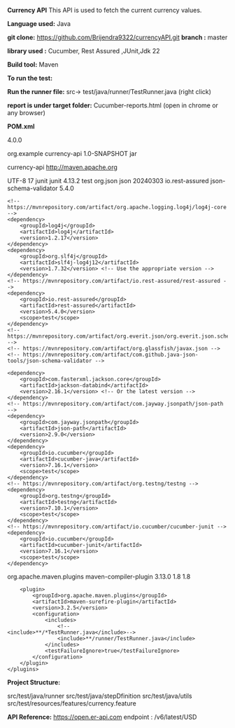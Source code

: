 **Currency API**
This API is used to fetch the current currency values.

**Language used:** Java

**git clone:** https://github.com/Brijendra9322/currencyAPI.git
**branch :** master

**library used :** Cucumber, Rest Assured ,JUnit,Jdk 22

**Build tool:** Maven

**To run the test:**

**Run the runner file:**
src-> test/java/runner/TestRunner.java (right click)

**report is under target folder:**
Cucumber-reports.html (open in chrome or any browser)

**POM.xml**

<project xmlns="http://maven.apache.org/POM/4.0.0" xmlns:xsi="http://www.w3.org/2001/XMLSchema-instance" xsi:schemaLocation="http://maven.apache.org/POM/4.0.0 http://maven.apache.org/xsd/maven-4.0.0.xsd"> <modelVersion>4.0.0</modelVersion>

<groupId>org.example</groupId>
<artifactId>currency-api</artifactId>
<version>1.0-SNAPSHOT</version>
<packaging>jar</packaging>

<name>currency-api</name>
<url>http://maven.apache.org</url>

<properties>
    <project.build.sourceEncoding>UTF-8</project.build.sourceEncoding>
    <maven.compiler.release>17</maven.compiler.release>
</properties>

<dependencies>
    <dependency>
        <groupId>junit</groupId>
        <artifactId>junit</artifactId>
        <version>4.13.2</version>
        <scope>test</scope>
    </dependency>
    <!-- https://mvnrepository.com/artifact/org.json/json -->
    <dependency>
        <groupId>org.json</groupId>
        <artifactId>json</artifactId>
        <version>20240303</version>
    </dependency>
    <!-- https://mvnrepository.com/artifact/io.rest-assured/json-schema-validator -->
    <dependency>
        <groupId>io.rest-assured</groupId>
        <artifactId>json-schema-validator</artifactId>
        <version>5.4.0</version>
    </dependency>

    <!-- https://mvnrepository.com/artifact/org.apache.logging.log4j/log4j-core -->
    <dependency>
        <groupId>log4j</groupId>
        <artifactId>log4j</artifactId>
        <version>1.2.17</version>
    </dependency>
    <dependency>
        <groupId>org.slf4j</groupId>
        <artifactId>slf4j-log4j12</artifactId>
        <version>1.7.32</version> <!-- Use the appropriate version -->
    </dependency>
    <!-- https://mvnrepository.com/artifact/io.rest-assured/rest-assured -->
    <dependency>
        <groupId>io.rest-assured</groupId>
        <artifactId>rest-assured</artifactId>
        <version>5.4.0</version>
        <scope>test</scope>
    </dependency>
    <!-- https://mvnrepository.com/artifact/org.everit.json/org.everit.json.schema -->
    <!-- https://mvnrepository.com/artifact/org.glassfish/javax.json -->
    <!-- https://mvnrepository.com/artifact/com.github.java-json-tools/json-schema-validator -->

    <dependency>
        <groupId>com.fasterxml.jackson.core</groupId>
        <artifactId>jackson-databind</artifactId>
        <version>2.16.1</version> <!-- Or the latest version -->
    </dependency>
    <!-- https://mvnrepository.com/artifact/com.jayway.jsonpath/json-path -->
    <dependency>
        <groupId>com.jayway.jsonpath</groupId>
        <artifactId>json-path</artifactId>
        <version>2.9.0</version>
    </dependency>
    <dependency>
        <groupId>io.cucumber</groupId>
        <artifactId>cucumber-java</artifactId>
        <version>7.16.1</version>
        <scope>test</scope>
    </dependency>
    <!-- https://mvnrepository.com/artifact/org.testng/testng -->
    <dependency>
        <groupId>org.testng</groupId>
        <artifactId>testng</artifactId>
        <version>7.10.1</version>
        <scope>test</scope>
    </dependency>
    <!-- https://mvnrepository.com/artifact/io.cucumber/cucumber-junit -->
    <dependency>
        <groupId>io.cucumber</groupId>
        <artifactId>cucumber-junit</artifactId>
        <version>7.16.1</version>
        <scope>test</scope>
    </dependency>
</dependencies>

<build>
    <plugins>
        <plugin>
            <!-- https://mvnrepository.com/artifact/org.apache.maven.plugins/maven-compiler-plugin -->
            <groupId>org.apache.maven.plugins</groupId>
            <artifactId>maven-compiler-plugin</artifactId>
            <version>3.13.0</version>
            <configuration>
                <source>1.8</source> <!-- or your Java version -->
                <target>1.8</target> <!-- or your Java version -->
            </configuration>
        </plugin>

        <plugin>
            <groupId>org.apache.maven.plugins</groupId>
            <artifactId>maven-surefire-plugin</artifactId>
            <version>3.2.5</version>
            <configuration>
                <includes>
                    <!--                        <include>**/*TestRunner.java</include>-->
                    <include>**/runner/TestRunner.java</include>
                </includes>
                <testFailureIgnore>true</testFailureIgnore>
            </configuration>
        </plugin>
    </plugins>
</build>
</project>

**Project Structure:**

src/test/java/runner
src/test/java/stepDfinition
src/test/java/utils
src/test/resources/features/currency.feature

**API Reference:**
https://open.er-api.com
endpoint : /v6/latest/USD
